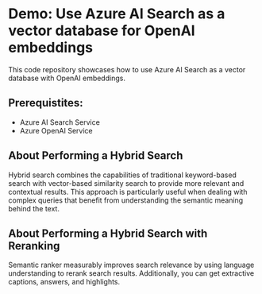 # Demo: Use Azure AI Search as a vector database for OpenAI embeddings

This code repository showcases how to use Azure AI Search as a vector database with OpenAI embeddings.

## Prerequistites:

- Azure AI Search Service
- Azure OpenAI Service

## About Performing a Hybrid Search

Hybrid search combines the capabilities of traditional keyword-based search with vector-based similarity search to provide more relevant and contextual results. This approach is particularly useful when dealing with complex queries that benefit from understanding the semantic meaning behind the text.

## About Performing a Hybrid Search with Reranking

Semantic ranker measurably improves search relevance by using language understanding to rerank search results. Additionally, you can get extractive captions, answers, and highlights.
